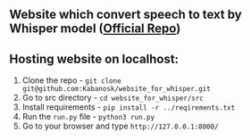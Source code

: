 ## Website which convert speech to text by Whisper model ([Official Repo](https://github.com/openai/whisper))

## Hosting website on localhost:

1. Clone the repo - `git clone git@github.com:Kabanosk/website_for_whisper.git`
2. Go to src directory - `cd website_for_whisper/src`
3. Install requirements - `pip install -r ../reqirements.txt`
4. Run the `run.py` file - `python3 run.py`
5. Go to your browser and type `http://127.0.0.1:8000/` 
